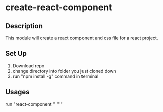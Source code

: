 # create-react-component

## Description
This module will create a react component and css file for a react project.

## Set Up
1. Download repo
2. change directory into folder you just cloned down
3. run "npm install -g" command in terminal

## Usages
run "react-component '''<Component Name>'''"
